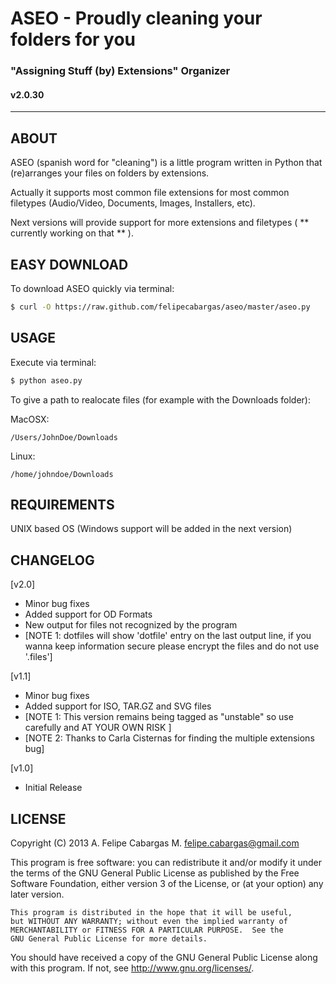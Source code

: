 # ASEO - Proudly cleaning your folders for you
### "Assigning Stuff (by) Extensions" Organizer
#### v2.0.30     
___                              

ABOUT
-----

ASEO (spanish word for "cleaning") is a little program written in Python that (re)arranges your files on folders by extensions.

Actually it supports most common file extensions for most common filetypes (Audio/Video, Documents, Images, Installers, etc).

Next versions will provide support for more extensions and filetypes ( ** currently working on that ** ).

EASY DOWNLOAD
-----

To download ASEO quickly via terminal:

```bash
$ curl -O https://raw.github.com/felipecabargas/aseo/master/aseo.py
```

USAGE
-----

Execute via terminal: 

```bash
$ python aseo.py
```

To give a path to realocate files (for example with the Downloads folder):

MacOSX:

```
/Users/JohnDoe/Downloads
````

Linux:

```
/home/johndoe/Downloads
````

REQUIREMENTS
------------

UNIX based OS (Windows support will be added in the next version)

CHANGELOG
---------

[v2.0]

  - Minor bug fixes
  - Added support for OD Formats
  - New output for files not recognized by the program
  - [NOTE 1: dotfiles will show 'dotfile' entry on the last output line, if you wanna keep information secure please encrypt the files and do not use '.files'] 

[v1.1]

  - Minor bug fixes
  - Added support for ISO, TAR.GZ and SVG files
  - [NOTE 1: This version remains being tagged as "unstable" so use carefully and AT YOUR OWN RISK ]
  - [NOTE 2: Thanks to Carla Cisternas for finding the multiple extensions bug]

[v1.0] 

  - Initial Release

LICENSE
-------

Copyright (C) 2013  A. Felipe Cabargas M. <felipe.cabargas@gmail.com>

   This program is free software: you can redistribute it and/or modify
   it under the terms of the GNU General Public License as published by
   the Free Software Foundation, either version 3 of the License, or
   (at your option) any later version.

    This program is distributed in the hope that it will be useful,
    but WITHOUT ANY WARRANTY; without even the implied warranty of
    MERCHANTABILITY or FITNESS FOR A PARTICULAR PURPOSE.  See the
    GNU General Public License for more details.

   You should have received a copy of the GNU General Public License
   along with this program.  If not, see <http://www.gnu.org/licenses/>.